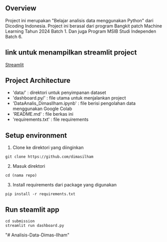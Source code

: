 ## Overview

Project ini merupakan "Belajar analisis data menggunakan Python" dari Dicoding Indonesia. Project ini berasal dari program Bangkit patch Machine Learning Tahun 2024 Batch 1. Dan juga Program MSIB Studi Independen Batch 6.

## link untuk menampilkan streamlit project

[Streamlit](linknya)

## Project Architecture
- 'data/' : direktori untuk penyimpanan dataset
- 'dashboard.py/' : file utama untuk menjalankan project
- 'DataAnalis_DimasIlham.ipynb' : file berisi pengolahan data menggunakan Google Colab
- 'README.md' : file berkas ini
- 'requirements.txt' : file requirements

## Setup environment
1. Clone ke direktori yang diinginkan
```
git clone https://github.com/dimasilham
```
2. Masuk direktori
```
cd (nama repo)
```
3. Install requirements dari package yang digunakan
```
pip install -r requirements.txt
```

## Run steamlit app

```
cd submission
streamlit run dashboard.py
```
"# Analisis-Data-Dimas-Ilham" 
